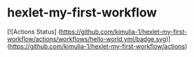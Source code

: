 # hexlet-my-first-workflow

[![Actions Status] (https://github.com/kimulia-1/hexlet-my-first-workflow/actions/workflows/hello-world.yml/badge.svg)]
(https://github.com/kimulia-1/hexlet-my-first-workflow/actions)